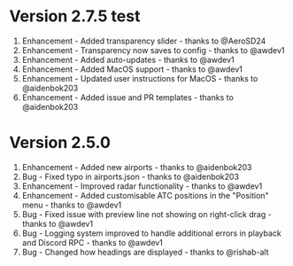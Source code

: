 # Version 2.7.5 test
1. Enhancement - Added transparency slider - thanks to @AeroSD24
2. Enhancement - Transparency now saves to config - thanks to @awdev1
3. Enhancement - Added auto-updates - thanks to @awdev1
4. Enhancement - Added MacOS support - thanks to @awdev1
5. Enhancement - Updated user instructions for MacOS - thanks to @aidenbok203
6. Enhancement - Added issue and PR templates - thanks to @aidenbok203

# Version 2.5.0
1. Enhancement - Added new airports - thanks to @aidenbok203
2. Bug - Fixed typo in airports.json - thanks to @aidenbok203
3. Enhancement - Improved radar functionality - thanks to @awdev1
4. Enhancement - Added customisable ATC positions in the "Position" menu - thanks to @awdev1
5. Bug - Fixed issue with preview line not showing on right-click drag - thanks to @awdev1
6. Bug - Logging system improved to handle additional errors in playback and Discord RPC - thanks to @awdev1
7. Bug - Changed how headings are displayed - thanks to @rishab-alt
